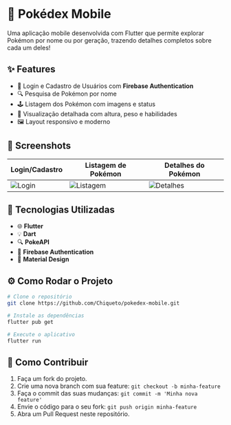 # 📱 Pokédex Mobile

Uma aplicação mobile desenvolvida com Flutter que permite explorar Pokémon por nome ou por geração, trazendo detalhes completos sobre cada um deles!

## ✨ Features

* 🔐 Login e Cadastro de Usuários com **Firebase Authentication**
* 🔍 Pesquisa de Pokémon por nome
* 🕹️ Listagem dos Pokémon com imagens e status
* 📄 Visualização detalhada com altura, peso e habilidades
* 🖼️ Layout responsivo e moderno

## 📸 Screenshots

| Login/Cadastro                                                        | Listagem de Pokémon                                                         | Detalhes do Pokémon                                                         |
| --------------------------------------------------------------------- | --------------------------------------------------------------------------- | --------------------------------------------------------------------------- |
| ![Login](https://github.com/Chiqueto/pokedex-mobile/assets/login.png) | ![Listagem](https://github.com/Chiqueto/pokedex-mobile/assets/listagem.png) | ![Detalhes](https://github.com/Chiqueto/pokedex-mobile/assets/detalhes.png) |

## 🚀 Tecnologias Utilizadas

* 🌐 **Flutter**
* 💡 **Dart**
* 🔍 **PokeAPI**
* 🔐 **Firebase Authentication**
* 📱 **Material Design**

## ⚙️ Como Rodar o Projeto

```bash
# Clone o repositório
git clone https://github.com/Chiqueto/pokedex-mobile.git

# Instale as dependências
flutter pub get

# Execute o aplicativo
flutter run
```

## 📌 Como Contribuir

1. Faça um fork do projeto.
2. Crie uma nova branch com sua feature: `git checkout -b minha-feature`
3. Faça o commit das suas mudanças: `git commit -m 'Minha nova feature'`
4. Envie o código para o seu fork: `git push origin minha-feature`
5. Abra um Pull Request neste repositório.
